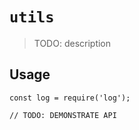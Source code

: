 # `utils`

> TODO: description

## Usage

```
const log = require('log');

// TODO: DEMONSTRATE API
```
